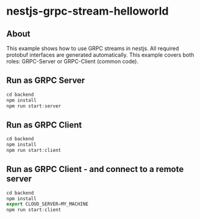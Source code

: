 nestjs-grpc-stream-helloworld
================

## About
This example shows how to use GRPC streams in nestjs. All required protobuf interfaces are generated automatically. This example covers both roles: GRPC-Server or GRPC-Client (common code).

## Run as GRPC Server

```js
cd backend
npm install
npm run start:server
```

## Run as GRPC Client

```js
cd backend
npm install
npm run start:client
```

## Run as GRPC Client - and connect to a remote server

```js
cd backend
npm install
export CLOUD_SERVER=MY_MACHINE
npm run start:client
```
